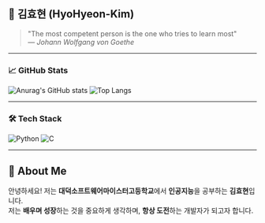 ## 🌟 김효현 (HyoHyeon-Kim)

> "The most competent person is the one who tries to learn most"  
> — *Johann Wolfgang von Goethe*

---

### 📈 GitHub Stats
![Anurag's GitHub stats](https://github-readme-stats.vercel.app/api?username=hyohyeon08&show_icons=true&theme=radical)
![Top Langs](https://github-readme-stats.vercel.app/api/top-langs/?username=hyohyeon08&layout=compact&theme=radical)


---

### 🛠️ Tech Stack

![Python](https://img.shields.io/badge/Python-3776AB?style=flat-square&logo=python&logoColor=white)
![C](https://img.shields.io/badge/C-A8B9CC?style=flat-square&logo=c&logoColor=white)

---
## 👋 About Me

안녕하세요! 저는 **대덕소프트웨어마이스터고등학교**에서 **인공지능**을 공부하는 **김효현**입니다.  
저는 **배우며 성장**하는 것을 중요하게 생각하며, **항상 도전**하는 개발자가 되고자 합니다.





<!--
**hyohyeon08/hyohyeon08** is a ✨ _special_ ✨ repository because its `README.md` (this file) appears on your GitHub profile.

Here are some ideas to get you started:

- 🔭 I’m currently working on ...
- 🌱 I’m currently learning ...
- 👯 I’m looking to collaborate on ...
- 🤔 I’m looking for help with ...
- 💬 Ask me about ...
- 📫 How to reach me: ...
- 😄 Pronouns: ...
- ⚡ Fun fact: ...
-->
